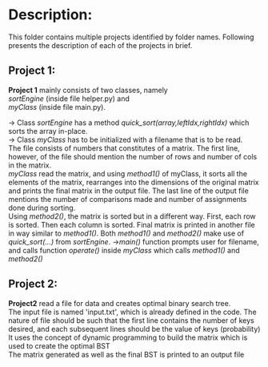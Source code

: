 # Description:  
This folder contains multiple projects identified by folder names. Following presents the description of each of the projects in brief.  
## Project 1:  
**Project 1** mainly consists of two classes, namely  
 *sortEngine* (inside file helper.py) and  
 *myClass* (inside file main.py).  

-> Class *sortEngine* has a method *quick_sort(array,leftIdx,rightIdx)* which sorts the array in-place.  
-> Class *myClass* has to be initialized with a filename that is to be read.  
   The file consists of numbers that constitutes of a matrix. The first line, however, of the file should mention the number of rows and number of cols in the matrix.  
   *myClass* read the matrix, and using *method1()* of myClass, it sorts all the elements of the matrix, rearranges into the dimensions of the original matrix and prints the final matrix in the output file. The last line of the output file mentions the number of comparisons made and number of assignments done during sorting.  
   Using *method2()*, the matrix is sorted but in a different way. First, each row is sorted. Then each column is sorted. Final matrix is printed in another file in way similar to *method1()*. Both *method1()* and *method2()* make use of *quick_sort(...)*  from *sortEngine*.
->*main()* function prompts user for filename, and calls function *operate()* inside *myClass* which calls *method1()* and *method2()* 
  
## Project 2:  
**Project2** read a file for data and creates optimal binary search tree.  
The input file is named 'input.txt', which is already defined in the code. The nature of file should be such that the first line contains the number of keys desired, and each subsequent lines should be the value of keys (probability)  
It uses the concept of dynamic programming to build the matrix which is used to create the optimal BST  
The matrix generated as well as the final BST is printed to an output file